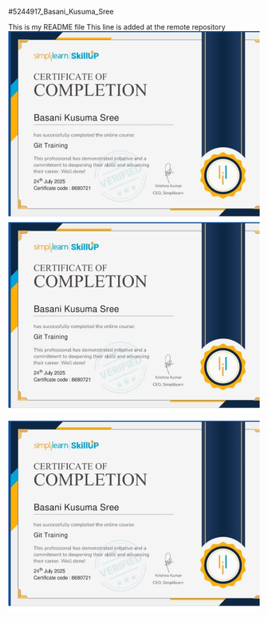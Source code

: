 #5244917_Basani_Kusuma_Sree


This is my README file
This line is added at the remote repository
![Git Certificate](https://raw.githubusercontent.com/KusumaSree-Basani/HttpsRemoteDemo/master/images/Git_training_certificate_Kusuma_Sree_Basani.jpg)
![Git Certificate](https://raw.githubusercontent.com/KusumaSree-Basani/HttpsRemoteDemo/master/images/Git_training_certificate_Kusuma_Sree_Basani.jpg)

![Git Certificate](https://raw.githubusercontent.com/KusumaSree-Basani/HttpsRemoteDemo/master/images/Git_training_certificate_Kusuma_Sree_Basani.jpg)
